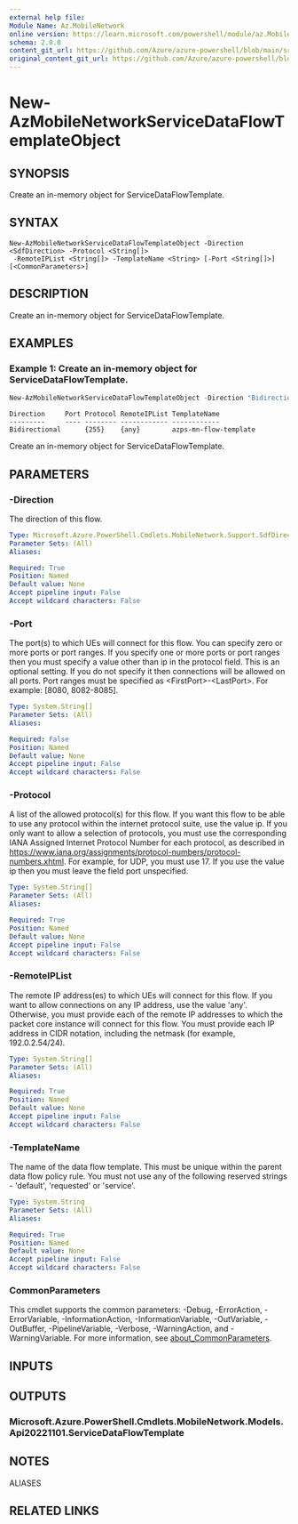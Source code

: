 ```yaml
---
external help file: 
Module Name: Az.MobileNetwork
online version: https://learn.microsoft.com/powershell/module/az.MobileNetwork/new-AzMobileNetworkServiceDataFlowTemplateObject
schema: 2.0.0
content_git_url: https://github.com/Azure/azure-powershell/blob/main/src/MobileNetwork/MobileNetwork/help/New-AzMobileNetworkServiceDataFlowTemplateObject.md
original_content_git_url: https://github.com/Azure/azure-powershell/blob/main/src/MobileNetwork/MobileNetwork/help/New-AzMobileNetworkServiceDataFlowTemplateObject.md
---
```


# New-AzMobileNetworkServiceDataFlowTemplateObject

## SYNOPSIS
Create an in-memory object for ServiceDataFlowTemplate.

## SYNTAX

```
New-AzMobileNetworkServiceDataFlowTemplateObject -Direction <SdfDirection> -Protocol <String[]>
 -RemoteIPList <String[]> -TemplateName <String> [-Port <String[]>] [<CommonParameters>]
```

## DESCRIPTION
Create an in-memory object for ServiceDataFlowTemplate.

## EXAMPLES

### Example 1: Create an in-memory object for ServiceDataFlowTemplate.
```powershell
New-AzMobileNetworkServiceDataFlowTemplateObject -Direction "Bidirectional" -Protocol "255" -RemoteIPList "any" -TemplateName azps-mn-flow-template
```

```output
Direction     Port Protocol RemoteIPList TemplateName
---------     ---- -------- ------------ ------------
Bidirectional      {255}    {any}        azps-mn-flow-template
```

Create an in-memory object for ServiceDataFlowTemplate.

## PARAMETERS

### -Direction
The direction of this flow.

```yaml
Type: Microsoft.Azure.PowerShell.Cmdlets.MobileNetwork.Support.SdfDirection
Parameter Sets: (All)
Aliases:

Required: True
Position: Named
Default value: None
Accept pipeline input: False
Accept wildcard characters: False
```

### -Port
The port(s) to which UEs will connect for this flow.
You can specify zero or more ports or port ranges.
If you specify one or more ports or port ranges then you must specify a value other than ip in the protocol field.
This is an optional setting.
If you do not specify it then connections will be allowed on all ports.
Port ranges must be specified as \<FirstPort\>-\<LastPort\>.
For example: [8080, 8082-8085].

```yaml
Type: System.String[]
Parameter Sets: (All)
Aliases:

Required: False
Position: Named
Default value: None
Accept pipeline input: False
Accept wildcard characters: False
```

### -Protocol
A list of the allowed protocol(s) for this flow.
If you want this flow to be able to use any protocol within the internet protocol suite, use the value ip.
If you only want to allow a selection of protocols, you must use the corresponding IANA Assigned Internet Protocol Number for each protocol, as described in https://www.iana.org/assignments/protocol-numbers/protocol-numbers.xhtml.
For example, for UDP, you must use 17.
If you use the value ip then you must leave the field port unspecified.

```yaml
Type: System.String[]
Parameter Sets: (All)
Aliases:

Required: True
Position: Named
Default value: None
Accept pipeline input: False
Accept wildcard characters: False
```

### -RemoteIPList
The remote IP address(es) to which UEs will connect for this flow.
If you want to allow connections on any IP address, use the value 'any'.
Otherwise, you must provide each of the remote IP addresses to which the packet core instance will connect for this flow.
You must provide each IP address in CIDR notation, including the netmask (for example, 192.0.2.54/24).

```yaml
Type: System.String[]
Parameter Sets: (All)
Aliases:

Required: True
Position: Named
Default value: None
Accept pipeline input: False
Accept wildcard characters: False
```

### -TemplateName
The name of the data flow template.
This must be unique within the parent data flow policy rule.
You must not use any of the following reserved strings - 'default', 'requested' or 'service'.

```yaml
Type: System.String
Parameter Sets: (All)
Aliases:

Required: True
Position: Named
Default value: None
Accept pipeline input: False
Accept wildcard characters: False
```

### CommonParameters
This cmdlet supports the common parameters: -Debug, -ErrorAction, -ErrorVariable, -InformationAction, -InformationVariable, -OutVariable, -OutBuffer, -PipelineVariable, -Verbose, -WarningAction, and -WarningVariable. For more information, see [about_CommonParameters](http://go.microsoft.com/fwlink/?LinkID=113216).

## INPUTS

## OUTPUTS

### Microsoft.Azure.PowerShell.Cmdlets.MobileNetwork.Models.Api20221101.ServiceDataFlowTemplate

## NOTES

ALIASES

## RELATED LINKS

